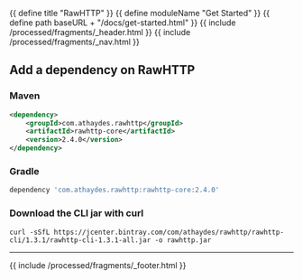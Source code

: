 {{ define title "RawHTTP" }}
{{ define moduleName "Get Started" }}
{{ define path baseURL + "/docs/get-started.html" }}
{{ include /processed/fragments/_header.html }}
{{ include /processed/fragments/_nav.html }}

## Add a dependency on RawHTTP

### Maven

```xml
<dependency>
    <groupId>com.athaydes.rawhttp</groupId>
    <artifactId>rawhttp-core</artifactId>
    <version>2.4.0</version>
</dependency>
```

### Gradle

```groovy
dependency 'com.athaydes.rawhttp:rawhttp-core:2.4.0'
```

### Download the CLI jar with curl

```
curl -sSfL https://jcenter.bintray.com/com/athaydes/rawhttp/rawhttp-cli/1.3.1/rawhttp-cli-1.3.1-all.jar -o rawhttp.jar
```

<hr>

{{ include /processed/fragments/_footer.html }}
